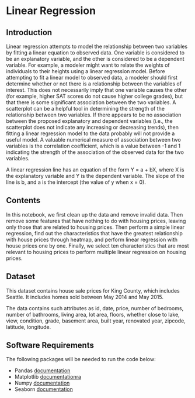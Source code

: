 # Linear Regression

## Introduction

Linear regression attempts to model the relationship between two variables by fitting a linear equation to observed data. One variable is considered to be an explanatory variable, and the other is considered to be a dependent variable. For example, a modeler might want to relate the weights of individuals to their heights using a linear regression model.
Before attempting to fit a linear model to observed data, a modeler should first determine whether or not there is a relationship between the variables of interest. This does not necessarily imply that one variable causes the other (for example, higher SAT scores do not cause higher college grades), but that there is some significant association between the two variables. A scatterplot can be a helpful tool in determining the strength of the relationship between two variables. If there appears to be no association between the proposed explanatory and dependent variables (i.e., the scatterplot does not indicate any increasing or decreasing trends), then fitting a linear regression model to the data probably will not provide a useful model. A valuable numerical measure of association between two variables is the correlation coefficient, which is a value between -1 and 1 indicating the strength of the association of the observed data for the two variables.

A linear regression line has an equation of the form Y = a + bX, where X is the explanatory variable and Y is the dependent variable. The slope of the line is b, and a is the intercept (the value of y when x = 0).

## Contents 
In this notebook, we first clean up the data and remove invalid data. Then remove some features that have nothing to do with housing prices, leaving only those that are related to housing prices. Then perform a simple linear regression, find out the characteristics that have the greatest relationship with house prices through heatmap, and perform linear regression with house prices one by one. Finally, we select ten characteristics that are most relevant to housing prices to perform multiple linear regression on housing prices.


## Dataset
This dataset contains house sale prices for King County, which includes Seattle. It includes homes sold between May 2014 and May 2015.  

The data contains such attributes as id, date, price, number of bedrooms, number of bathrooms, living area, lot area, floors, whether close to lake, view, condition, grade, basement area, built year, renovated year, zipcode, latitude, longitude.



## Software Requirements
The following packages will be needed to run the code below: 

* Pandas [documentation](https://pandas.pydata.org/docs/)
* Matplotlib [documentationra](https://matplotlib.org/)
* Numpy [documentation](https://numpy.org/doc/)
* Seaborn [documentation](https://seaborn.pydata.org/)


